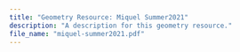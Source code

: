 ```yaml
---
title: "Geometry Resource: Miquel Summer2021"
description: "A description for this geometry resource."
file_name: "miquel-summer2021.pdf"
---
```

